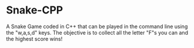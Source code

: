 # Snake-CPP
A Snake Game coded in C++ that can be played in the command line using the "w,a,s,d" keys. The objective is to collect all the letter "F"s you can and the highest score wins!
